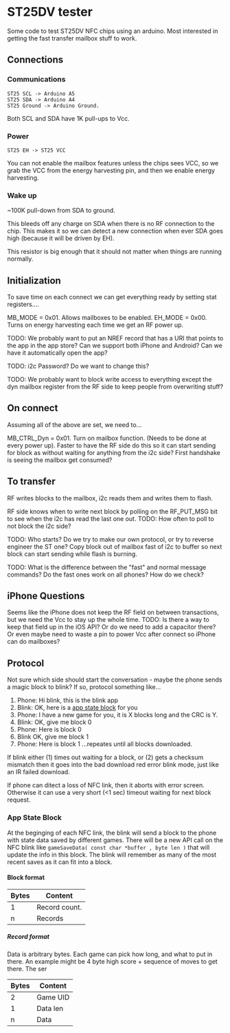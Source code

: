 # ST25DV tester

Some code to test ST25DV NFC chips using an arduino. Most interested in getting the fast transfer mailbox stuff to work.

## Connections

### Communications 

```
ST25 SCL -> Arduino A5
ST25 SDA -> Arduino A4
ST25 Ground -> Arduino Ground.
```
Both SCL and SDA have 1K pull-ups to Vcc.

### Power

```
ST25 EH -> ST25 VCC
```

You can not enable the mailbox features unless the chips sees VCC, so we grab the VCC from the energy harvesting pin, and then we enable energy harvesting.

### Wake up

~100K pull-down from SDA to ground.

This bleeds off any charge on SDA when there is no RF connection to the chip. This makes it so we can detect 
a new connection when ever SDA goes high (because it will be driven by EH).

This resistor is big enough that it should not matter when things are running normally.

## Initialization

To save time on each connect we can get everything ready by setting stat registers....

MB_MODE = 0x01. Allows mailboxes to be enabled.
EH_MODE = 0x00. Turns on energy harvesting each time we get an RF power up.

TODO: We probably want to put an NREF record that has a URI that points to the app in the app store? Can we support both iPhone and Android? Can we have it automatically open the app?  

TODO: i2c Password? Do we want to change this? 

TODO: We probably want to block write access to everything except the dyn mailbox register from the RF side to keep people from overwriting stuff? 

## On connect

Assuming all of the above are set, we need to...

MB_CTRL_Dyn = 0x01. Turn on mailbox function. (Needs to be done at every power up). Faster to have the RF side do this so it can start sending for block as without waiting for anything from the i2c side? First handshake is seeing the mailbox get consumed?

## To transfer

RF writes blocks to the mailbox, i2c reads them and writes them to flash.

RF side knows when to write next block by polling on the RF_PUT_MSG bit to see when the i2c has read the last one out. TODO: How often to poll to not block the i2c side? 

TODO: Who starts? Do we try to make our own protocol, or try to reverse engineer the ST one? Copy block out of mailbox fast of i2c to buffer so next block can start sending while flash is burning.

TODO: What is the difference between the "fast" and normal message commands? Do the fast ones work on all phones? How do we check? 

## iPhone Questions

Seems like the iPhone does not keep the RF field on between transactions, but we need the Vcc to stay up the whole time. TODO: Is there a way to keep that field up in the iOS API? Or do we need to add a capacitor there? Or even maybe need to waste a pin to power Vcc after connect so iPhone can do mailboxes? 

## Protocol

Not sure which side should start the conversation - maybe the phone sends a magic block to blink? If so, protocol something like...

1. Phone: Hi blink, this is the blink app
2. Blink: OK, here is a [app state block](#app-state-block) for you
3. Phone: I have a new game for you, it is X blocks long and the CRC is Y.
4. Blink: OK, give me block 0
5. Phone: Here is block 0
6. Blink OK, give me block 1
7. Phone: Here is block 1
...repeates until all blocks downloaded. 

If blink either (1) times out waiting for a block, or (2) gets a checksum mismatch then it goes into the bad download red error blink mode, just like an IR failed download. 

If phone can ditect a loss of NFC link, then it aborts with error screen. Otherwise it can use a very short (<1 sec) timeout waiting for next block request.

### App State Block

At the beginging of each NFC link, the blink will send a block to the phone with state data saved by different games. There will be a new API call on the NFC blink like `gameSaveData( const char *buffer , byte len )` that will update the info in this block. The blink will remember as many of the most recent saves as it can fit into a block. 

#### Block format

| Bytes  | Content |
| - | - |
| 1 | Record count. |
| n | Records |

#####  Record format

Data is arbitrary bytes. Each game can pick how long, and what to put in there. An example might be 4 byte high score + sequence of moves to get there. The ser

| Bytes | Content |
| - | - | 
| 2  | Game UID | 
| 1 | Data len |
| n | Data |

